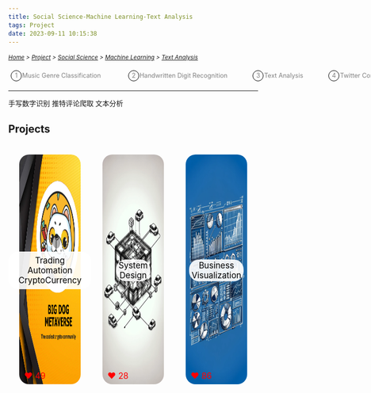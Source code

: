 ```yaml
---
title: Social Science-Machine Learning-Text Analysis
tags: Project
date: 2023-09-11 10:15:38
---
```


<style>
    .menu-item {
        display: inline-block; /* Ensure elements are horizontally aligned */
        margin-right: 20px;
        position: relative;
        padding: 5px;
        color: grey;
        text-decoration: none;
        font-size: 90%; /* Reduce font size */
    }
    .menu-item:hover {
        font-weight: bold;
        color: grey !important;
    }
    .menu-item::before {
        content: counter(item) " ";
        counter-increment: item;
        border: 1px solid black;
        background-color: transparent;
        border-radius: 50%;
        width: 20px;
        height: 20px;
        display: inline-block;
        text-align: center;
        line-height: 20px;
        margin-right: 1px;
        color: grey;
    }
    .menu-list {
        list-style: none; 
        counter-reset: item;
        padding: 0; /* Remove default padding */
    }
    .menu-list div {
        white-space: nowrap; /* Prevent wrapping of list items */
    }
</style>

*<small>[Home](/Home/index.html) > [Project](/tags/Project/index.html) > [Social Science](/2023/09/11/Project/Social-Science/index.html) > [Machine Learning](/2023/09/11/Project/Social-Science/Machine-Learning/Music-Genre-Classification/index.html) > [Text Analysis](/2023/09/11/Project/Social-Science/Machine-Learning/Text-Analysis/index.html)</small>*

<ol class="menu-list">
    <div>
        <li><a href="/2023/09/11/Project/Social-Science/Machine-Learning/Music-Genre-Classification/index.html" class="menu-item">Music Genre Classification&nbsp;&nbsp;&nbsp;&nbsp;&nbsp;&nbsp</a>
        <a href="/2023/09/11/Project/Social-Science/Machine-Learning/Handwritten-Digit-Recognition/index.html" class="menu-item">Handwritten Digit Recognition&nbsp;&nbsp;&nbsp;&nbsp;&nbsp;&nbsp</a><a href="/2023/09/11/Project/Social-Science/Machine-Learning/Text-Analysis/index.html"  class="menu-item">Text Analysis&nbsp;&nbsp;&nbsp;&nbsp;&nbsp;&nbsp</a><a href="/2023/09/11/Project/Social-Science/Machine-Learning/Twitter-Comment- Crawling/index.html" class="menu-item">Twitter Comment Crawling&nbsp;&nbsp;&nbsp;&nbsp;&nbsp;&nbsp</a></li>
    </div>
</ol>

---



手写数字识别
推特评论爬取
文本分析



## Projects
<div style="display: flex; justify-content: center; position: relative;">
    <div style="position: relative; margin: 22px;">
        <img src="/picture/Big-Dog.png" width="337" height="464" style="border-radius: 20px;">
        <span id="likeCount1" style="position: absolute; bottom: 10px; left: 10px; color: red; font-size: larger;">❤️ 49</span>
        <a href="/2023/09/11/Project/Economy/Automation-and-Cryptocurrency/index.html" 
           onmouseover="animateLike('likeCount1')" 
           style="position: absolute; bottom: 50%; left: 50%; transform: translate(-50%, 50%); background-color: rgba(255, 255, 255, 0.9); padding: 8px 20px; border-radius: 20px; font-size: larger; text-align: center; max-width: 200%; white-space: normal; display: block; text-decoration: none; color: black;">Trading Automation CryptoCurrency</a>
    </div>
    <div style="position: relative; margin: 22px;">
        <img src="/picture/Car-Chain.png" width="337" height="464" style="border-radius: 20px;">
        <span id="likeCount2" style="position: absolute; bottom: 10px; left: 10px; color: red; font-size: larger;">❤️ 28</span>
        <a href="/2023/09/11/Project/Economy/System-Design/index.html" 
           onmouseover="animateLike('likeCount2')" 
           style="position: absolute; top: 50%; left: 50%; transform: translate(-50%, -50%); background-color: rgba(255, 255, 255, 0.9); padding: 2px 5px; border-radius: 20px; font-size: larger; text-align: center; max-width: 90%; display: block; text-decoration: none; color: black;">System Design</a>
    </div>
    <div style="position: relative; margin: 22px;">
        <img src="/picture/powerbi.png" width="337" height="464" style="border-radius: 20px;">
        <span id="likeCount3" style="position: absolute; bottom: 10px; left: 10px; color: red; font-size: larger;">❤️ 86</span>
        <a href="/2023/09/11/Project/Economy/Business-Visualization/index.html" 
           onmouseover="animateLike('likeCount3')" 
           style="position: absolute; top: 50%; left: 50%; transform: translate(-50%, -50%); background-color: rgba(255, 255, 255, 0.9); padding: 2px 5px; border-radius: 20px; font-size: larger; text-align: center; max-width: 90%; display: block; text-decoration: none; color: black;">Business Visualization</a>
    </div>
</div>